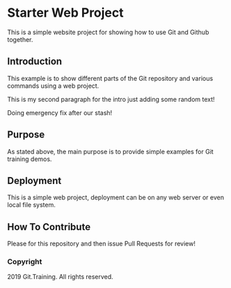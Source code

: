# Starter Web Project

This is a simple website project for showing how to use Git and Github together.


## Introduction

This example is to show different parts of the Git repository and various commands using a web project.

This is my second paragraph for the intro just adding some random text!

Doing emergency fix after our stash!
## Purpose

As stated above, the main purpose is to provide simple examples for Git training demos.

## Deployment

This is a simple web project, deployment can be on any web server or even local file system.

## How To Contribute

Please for this repository and then issue Pull Requests for review!

### Copyright

2019 Git.Training. All rights reserved.